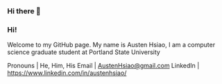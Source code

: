 ### Hi there 👋

<!--
**AustenHsiao/AustenHsiao** is a ✨ _special_ ✨ repository because its `README.md` (this file) appears on your GitHub profile.

Here are some ideas to get you started:

- 🔭 I’m currently working on ...
- 🌱 I’m currently learning ...
- 👯 I’m looking to collaborate on ...
- 🤔 I’m looking for help with ...
- 💬 Ask me about ...
- 📫 How to reach me: ...
- 😄 Pronouns: ...
- ⚡ Fun fact: ...
-->
### Hi!
Welcome to my GitHub page. My name is Austen Hsiao, I am a computer science graduate student at Portland State University

Pronouns | He, Him, His
Email | AustenHsiao@gmail.com
LinkedIn | https://www.linkedin.com/in/austenhsiao/
